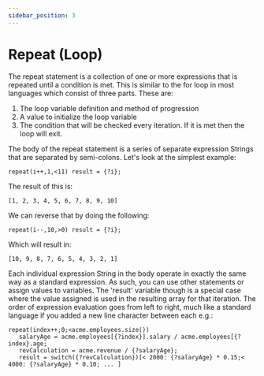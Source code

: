 ```yaml
---
sidebar_position: 3
---
```


# Repeat (Loop)
The repeat statement is a collection of one or more expressions that is repeated until a condition is met. This is
similar to the for loop in most languages which consist of three parts. These are:

1. The loop variable definition and method of progression
2. A value to initialize the loop variable
3. The condition that will be checked every iteration. If it is met then the loop will exit.

The body of the repeat statement is a series of separate expression Strings that are separated by semi-colons. Let's look
at the simplest example:
```
repeat(i++,1,<11) result = {?i};
```
The result of this is:
```
[1, 2, 3, 4, 5, 6, 7, 8, 9, 10]
```
We can reverse that by doing the following:
```
repeat(i--,10,>0) result = {?i};
```
Which will result in:
```
[10, 9, 8, 7, 6, 5, 4, 3, 2, 1]
```
Each individual expression String in the body operate in exactly the same way as a standard expression. As such, you 
can use other statements or assign values to variables. The 'result' variable though is a special case where the value 
assigned is used in the resulting array for that iteration. The order of expression evaluation goes from left to right, 
much like a standard language if you added a new line character between each e.g.:
```
repeat(index++;0;<acme.employees.size())
   salaryAge = acme.employees[{?index}].salary / acme.employees[{?index}.age; 
   revCalculation = acme.revenue / {?salaryAge}; 
   result = switch({?revCalculation})[< 2000: {?salaryAge} * 0.15;< 4000: {?salaryAge} * 0.10; ... ]
```